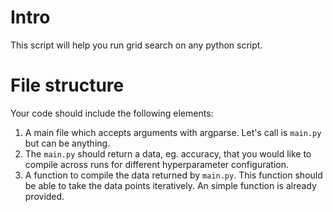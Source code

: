 # Intro
This script will help you run grid search on any python script. 

# File structure
Your code should include the following elements:
1. A main file which accepts arguments with argparse. Let's call is `main.py` but can be anything.
1. The `main.py` should return a data, eg. accuracy, that you would like to compile across runs for different hyperparameter configuration.
2. A function to compile the data returned by `main.py`. This function should be able to take the data points iteratively. An simple function is already provided.



